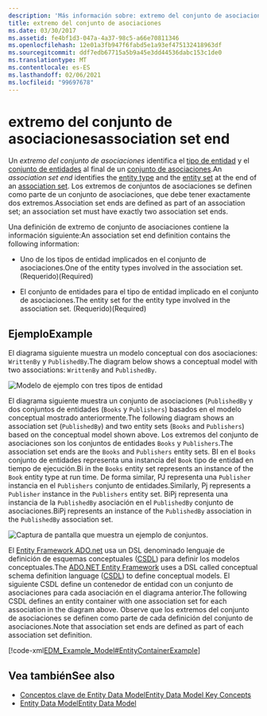 ```yaml
---
description: 'Más información sobre: extremo del conjunto de asociaciones'
title: extremo del conjunto de asociaciones
ms.date: 03/30/2017
ms.assetid: fe4bf1d3-047a-4a37-98c5-a66e70811346
ms.openlocfilehash: 12e01a3fb947f6fabd5e1a93ef475132418963df
ms.sourcegitcommit: ddf7edb67715a5b9a45e3dd44536dabc153c1de0
ms.translationtype: MT
ms.contentlocale: es-ES
ms.lasthandoff: 02/06/2021
ms.locfileid: "99697678"
---
```

# <a name="association-set-end"></a><span data-ttu-id="dd8a8-103">extremo del conjunto de asociaciones</span><span class="sxs-lookup"><span data-stu-id="dd8a8-103">association set end</span></span>

<span data-ttu-id="dd8a8-104">Un *extremo del conjunto de asociaciones* identifica el [tipo de entidad](entity-type.md) y el [conjunto de entidades](entity-set.md) al final de un [conjunto de asociaciones](association-set.md).</span><span class="sxs-lookup"><span data-stu-id="dd8a8-104">An *association set end* identifies the [entity type](entity-type.md) and the [entity set](entity-set.md) at the end of an [association set](association-set.md).</span></span> <span data-ttu-id="dd8a8-105">Los extremos de conjuntos de asociaciones se definen como parte de un conjunto de asociaciones, que debe tener exactamente dos extremos.</span><span class="sxs-lookup"><span data-stu-id="dd8a8-105">Association set ends are defined as part of an association set; an association set must have exactly two association set ends.</span></span>  
  
 <span data-ttu-id="dd8a8-106">Una definición de extremo de conjunto de asociaciones contiene la información siguiente:</span><span class="sxs-lookup"><span data-stu-id="dd8a8-106">An association set end definition contains the following information:</span></span>  
  
- <span data-ttu-id="dd8a8-107">Uno de los tipos de entidad implicados en el conjunto de asociaciones.</span><span class="sxs-lookup"><span data-stu-id="dd8a8-107">One of the entity types involved in the association set.</span></span> <span data-ttu-id="dd8a8-108">(Requerido)</span><span class="sxs-lookup"><span data-stu-id="dd8a8-108">(Required)</span></span>  
  
- <span data-ttu-id="dd8a8-109">El conjunto de entidades para el tipo de entidad implicado en el conjunto de asociaciones.</span><span class="sxs-lookup"><span data-stu-id="dd8a8-109">The entity set for the entity type involved in the association set.</span></span> <span data-ttu-id="dd8a8-110">(Requerido)</span><span class="sxs-lookup"><span data-stu-id="dd8a8-110">(Required)</span></span>  
  
## <a name="example"></a><span data-ttu-id="dd8a8-111">Ejemplo</span><span class="sxs-lookup"><span data-stu-id="dd8a8-111">Example</span></span>  

 <span data-ttu-id="dd8a8-112">El diagrama siguiente muestra un modelo conceptual con dos asociaciones: `WrittenBy` y `PublishedBy`.</span><span class="sxs-lookup"><span data-stu-id="dd8a8-112">The diagram below shows a conceptual model with two associations: `WrittenBy` and `PublishedBy`.</span></span>  
  
 ![Modelo de ejemplo con tres tipos de entidad](./media/association-set-end/example-model-three-entity-types.gif)  
  
 <span data-ttu-id="dd8a8-114">El diagrama siguiente muestra un conjunto de asociaciones (`PublishedBy` y dos conjuntos de entidades (`Books` y `Publishers`) basados en el modelo conceptual mostrado anteriormente.</span><span class="sxs-lookup"><span data-stu-id="dd8a8-114">The following diagram shows an association set (`PublishedBy`) and two entity sets (`Books` and `Publishers`) based on the conceptual model shown above.</span></span> <span data-ttu-id="dd8a8-115">Los extremos del conjunto de asociaciones son los conjuntos de entidades `Books` y `Publishers`.</span><span class="sxs-lookup"><span data-stu-id="dd8a8-115">The association set ends are the `Books` and `Publishers` entity sets.</span></span> <span data-ttu-id="dd8a8-116">BI en el `Books` conjunto de entidades representa una instancia del `Book` tipo de entidad en tiempo de ejecución.</span><span class="sxs-lookup"><span data-stu-id="dd8a8-116">Bi in the `Books` entity set represents an instance of the `Book` entity type at run time.</span></span> <span data-ttu-id="dd8a8-117">De forma similar, PJ representa una `Publisher` instancia en el `Publishers` conjunto de entidades.</span><span class="sxs-lookup"><span data-stu-id="dd8a8-117">Similarly, Pj represents a `Publisher` instance in the `Publishers` entity set.</span></span> <span data-ttu-id="dd8a8-118">BiPj representa una instancia de la `PublishedBy` asociación en el `PublishedBy` conjunto de asociaciones.</span><span class="sxs-lookup"><span data-stu-id="dd8a8-118">BiPj represents an instance of the `PublishedBy` association in the `PublishedBy` association set.</span></span>  
  
 ![Captura de pantalla que muestra un ejemplo de conjuntos.](./media/association-set-end/sets-example-association.gif)  
  
 <span data-ttu-id="dd8a8-120">El [Entity Framework ADO.net](./ef/index.md) usa un DSL denominado lenguaje de definición de esquemas conceptuales ([CSDL](/ef/ef6/modeling/designer/advanced/edmx/csdl-spec)) para definir los modelos conceptuales.</span><span class="sxs-lookup"><span data-stu-id="dd8a8-120">The [ADO.NET Entity Framework](./ef/index.md) uses a DSL called conceptual schema definition language ([CSDL](/ef/ef6/modeling/designer/advanced/edmx/csdl-spec)) to define conceptual models.</span></span> <span data-ttu-id="dd8a8-121">El siguiente CSDL define un contenedor de entidad con un conjunto de asociaciones para cada asociación en el diagrama anterior.</span><span class="sxs-lookup"><span data-stu-id="dd8a8-121">The following CSDL defines an entity container with one association set for each association in the diagram above.</span></span> <span data-ttu-id="dd8a8-122">Observe que los extremos del conjunto de asociaciones se definen como parte de cada definición del conjunto de asociaciones.</span><span class="sxs-lookup"><span data-stu-id="dd8a8-122">Note that association set ends are defined as part of each association set definition.</span></span>  
  
 [!code-xml[EDM_Example_Model#EntityContainerExample](../../../../samples/snippets/xml/VS_Snippets_Data/edm_example_model/xml/books.edmx#entitycontainerexample)]  
  
## <a name="see-also"></a><span data-ttu-id="dd8a8-123">Vea también</span><span class="sxs-lookup"><span data-stu-id="dd8a8-123">See also</span></span>

- [<span data-ttu-id="dd8a8-124">Conceptos clave de Entity Data Model</span><span class="sxs-lookup"><span data-stu-id="dd8a8-124">Entity Data Model Key Concepts</span></span>](entity-data-model-key-concepts.md)
- [<span data-ttu-id="dd8a8-125">Entity Data Model</span><span class="sxs-lookup"><span data-stu-id="dd8a8-125">Entity Data Model</span></span>](entity-data-model.md)

